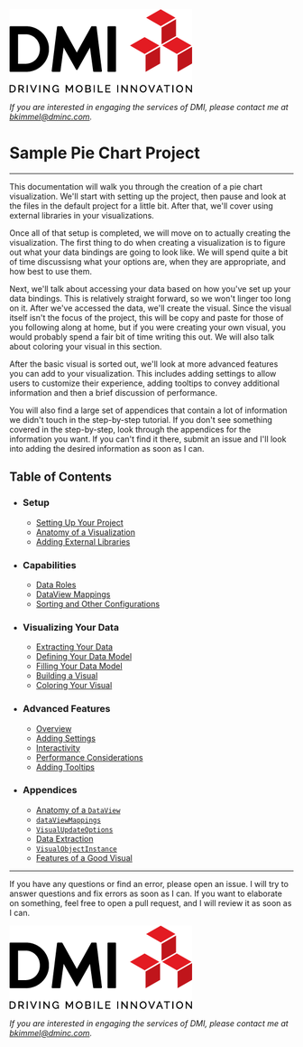[![DMI Logo](/img/DMI_Logo.png)](https://dminc.com/)

_If you are interested in engaging the services of DMI, please contact me at [bkimmel@dminc.com](mailto:bkimmel@dminc.com)._

#  Sample Pie Chart Project
---
This documentation will walk you through the creation of a pie chart visualization. We'll start with setting up the project, then pause and look at the files in the default project for a little bit. After that, we'll cover using external libraries in your visualizations.

Once all of that setup is completed, we will move on to actually creating the visualization. The first thing to do when creating a visualization is to figure out what your data bindings are going to look like. We will spend quite a bit of time discussisng what your options are, when they are appropriate, and how best to use them.

Next, we'll talk about accessing your data based on how you've set up your data bindings. This is relatively straight forward, so we won't linger too long on it. After we've accessed the data, we'll create the visual. Since the visual itself isn't the focus of the project, this will be copy and paste for those of you following along at home, but if you were creating your own visual, you would probably spend a fair bit of time writing this out. We will also talk about coloring your visual in this section.

After the basic visual is sorted out, we'll look at more advanced features you can add to your visualization. This includes adding settings to allow users to customize their experience, adding tooltips to convey additional information and then a brief discussion of performance.

You will also find a large set of appendices that contain a lot of information we didn't touch in the step-by-step tutorial. If you don't see something covered in the step-by-step, look through the appendices for the information you want. If you can't find it there, submit an issue and I'll look into adding the desired information as soon as I can.

## Table of Contents
*   ### Setup
    *   [Setting Up Your Project](setup/1-SettingUpYourProject.md)
    *   [Anatomy of a Visualization](setup/2-VisualizationBreakdown.md)
    *   [Adding External Libraries](setup/3-AddingExternalLibraries.md)
*   ### Capabilities
    *   [Data Roles](capabilities/1-DefiningDataRoles.md)
    *   [DataView Mappings](capabilities/2-AddingDataViewMappings.md)
    *   [Sorting and Other Configurations](capabilities/3-AdditionalCapabilitiesSettings.md)
*   ### Visualizing Your Data
    *   [Extracting Your Data](visualizing/1-ExtractingYourData.md)
    *   [Defining Your Data Model](visualizing/2-DefiningYourDataModel.md)
    *   [Filling Your Data Model](visualizing/3-FillingYourDataModel.md)
    *   [Building a Visual](visualizing/4-BuildingYourVisual.md)
    *   [Coloring Your Visual](visualizing/5-ColoringYourVisual.md)
*   ### Advanced Features
    *   [Overview](advanced/1-AdvancedTopics.md)
    *   [Adding Settings](advanced/SettingsDefinitions.md)
    *   [Interactivity](advanced/Interactivity.md)
    *   [Performance Considerations](advanced/PerformanceConsiderations.md)
    *   [Adding Tooltips](advanced/Tooltips.md)
*   ### Appendices
    *   [Anatomy of a `DataView`](appendices/DataViewBreakdown.md)
    *   [`dataViewMappings`](appendices/dataViewMappings.md)
    *   [`VisualUpdateOptions`](appendices/VisualUpdateOptions.md)
    *   [Data Extraction](appendices/DataExtraction.md)
    *   [`VisualObjectInstance`](appendices/VisualObjectInstance.md)
    *   [Features of a Good Visual](appendices/VisualFeatureList.md)

---
If you have any questions or find an error, please open an issue. I will try to answer questions and fix errors as soon as I can. If you want to elaborate on something, feel free to open a pull request, and I will review it as soon as I can.

[![DMI Logo](/img/DMI_Logo.png)](https://dminc.com/)

_If you are interested in engaging the services of DMI, please contact me at [bkimmel@dminc.com](mailto:bkimmel@dminc.com)._
